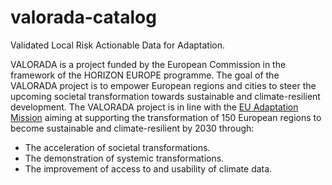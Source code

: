 # valorada-catalog

Validated Local Risk Actionable Data for Adaptation.

VALORADA is a project funded by the European Commission in the framework of the HORIZON EUROPE programme. The goal of the VALORADA project is to empower European regions and cities to steer the upcoming societal transformation towards sustainable and climate-resilient development. The VALORADA project is in line with the [EU Adaptation Mission](https://research-and-innovation.ec.europa.eu/funding/funding-opportunities/funding-programmes-and-open-calls/horizon-europe/eu-missions-horizon-europe/adaptation-climate-change_en) aiming at supporting the transformation of 150 European regions to become sustainable and climate-resilient by 2030 through:

* The acceleration of societal transformations.
* The demonstration of systemic transformations.
* The improvement of access to and usability of climate data.


